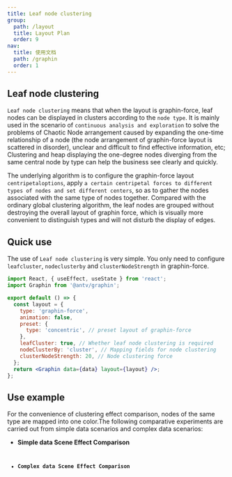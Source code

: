 ```yaml
---
title: Leaf node clustering
group:
  path: /layout
  title: Layout Plan
  order: 9
nav:
  title: 使用文档
  path: /graphin
  order: 1
---
```


## Leaf node clustering

`Leaf node clustering` means that when the layout is graphin-force, leaf nodes can be displayed in clusters according to the `node type`. It is mainly used in the scenario of `continuous analysis and exploration` to solve the problems of Chaotic Node arrangement caused by expanding the one-time relationship of a node (the node arrangement of graphin-force layout is scattered in disorder), unclear and difficult to find effective information, etc; Clustering and heap displaying the one-degree nodes diverging from the same central node by type can help the business see clearly and quickly.

The underlying algorithm is to configure the graphin-force layout `centripetaloptions`, apply `a certain centripetal forces to different types of nodes and set different centers`, so as to gather the nodes associated with the same type of nodes together. Compared with the ordinary global clustering algorithm, the leaf nodes are grouped without destroying the overall layout of graphin force, which is visually more convenient to distinguish types and will not disturb the display of edges.

## Quick use

The use of `Leaf node clustering` is very simple. You only need to configure `leafcluster`, `nodeclusterby` and `clusterNodeStrength` in graphin-force.

```jsx | pure
import React, { useEffect, useState } from 'react';
import Graphin from '@antv/graphin';

export default () => {
  const layout = {
    type: 'graphin-force',
    animation: false,
    preset: {
      type: 'concentric', // preset layout of graphin-force
    },
    leafCluster: true, // Whether leaf node clustering is required
    nodeClusterBy: 'cluster', // Mapping fields for node clustering
    clusterNodeStrength: 20, // Node clustering force
  };
  return <Graphin data={data} layout={layout} />;
};
```

## Use example

For the convenience of clustering effect comparison, nodes of the same type are mapped into one color.The following comparative experiments are carried out from simple data scenarios and complex data scenarios:

- **Simple data Scene Effect Comparison**
  <code src='./demos/simple.tsx'>

- **Complex data Scene Effect Comparison**
  <!-- <code src='./demos/complex.tsx'> -->
